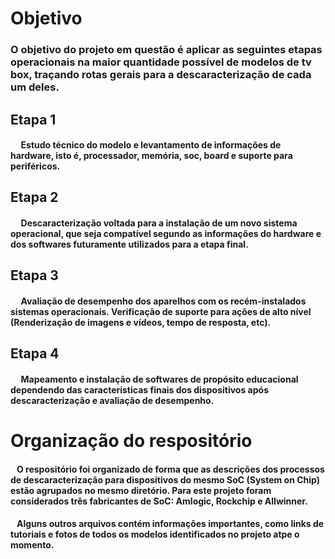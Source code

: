 # Objetivo

### O objetivo do projeto em questão é aplicar as seguintes etapas operacionais na maior quantidade possível de modelos de tv box, traçando rotas gerais para a descaracterização de cada um deles.

## Etapa 1
#### &nbsp;&nbsp;&nbsp;&nbsp; Estudo técnico do modelo e levantamento de informações de hardware, isto é, processador, memória, soc, board e suporte para periféricos.

## Etapa 2
#### &nbsp;&nbsp;&nbsp;&nbsp; Descaracterização voltada para a instalação de um novo sistema operacional, que seja compatível segundo as informações do hardware e dos softwares futuramente utilizados para a etapa final.

## Etapa 3
#### &nbsp;&nbsp;&nbsp;&nbsp; Avaliação de desempenho dos aparelhos com os recém-instalados sistemas operacionais. Verificação de suporte para ações de alto nível (Renderização de imagens e vídeos, tempo de resposta, etc).

## Etapa 4
#### &nbsp;&nbsp;&nbsp;&nbsp; Mapeamento e instalação de softwares de propósito educacional dependendo das características finais dos dispositivos após descaracterização e avaliação de desempenho.


# Organização do respositório

#### &nbsp;&nbsp; O respositório foi organizado de forma que as descrições dos processos de descaracterização para dispositivos do mesmo SoC (System on Chip) estão agrupados no mesmo diretório. Para este projeto foram considerados três fabricantes de SoC: Amlogic, Rockchip e Allwinner.

#### &nbsp;&nbsp; Alguns outros arquivos contém informações importantes, como links de tutoriais e fotos de todos os modelos identificados no projeto atpe o momento.
